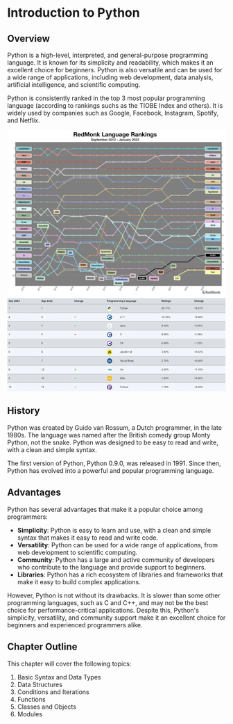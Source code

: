 # Introduction to Python

## Overview

Python is a high-level, interpreted, and general-purpose programming language. It is known for its simplicity and readability, which makes it an excellent choice for beginners. Python is also versatile and can be used for a wide range of applications, including web development, data analysis, artificial intelligence, and scientific computing.

Python is consistently ranked in the top 3 most popular programming language (according to rankings suchs as the TIOBE Index and others). It is widely used by companies such as Google, Facebook, Instagram, Spotify, and Netflix.

![redmonk](./assets/redmonk-ranking.jpg)
![tiobe](./assets/tiobe-ranking.webp)

## History

Python was created by Guido van Rossum, a Dutch programmer, in the late 1980s. The language was named after the British comedy group Monty Python, not the snake. Python was designed to be easy to read and write, with a clean and simple syntax.

The first version of Python, Python 0.9.0, was released in 1991. Since then, Python has evolved into a powerful and popular programming language.

## Advantages

Python has several advantages that make it a popular choice among programmers:

- **Simplicity**: Python is easy to learn and use, with a clean and simple syntax that makes it easy to read and write code.
- **Versatility**: Python can be used for a wide range of applications, from web development to scientific computing.
- **Community**: Python has a large and active community of developers who contribute to the language and provide support to beginners.
- **Libraries**: Python has a rich ecosystem of libraries and frameworks that make it easy to build complex applications.

However, Python is not without its drawbacks. It is slower than some other programming languages, such as C and C++, and may not be the best choice for performance-critical applications. Despite this, Python's simplicity, versatility, and community support make it an excellent choice for beginners and experienced programmers alike.

## Chapter Outline

This chapter will cover the following topics:

1. Basic Syntax and Data Types
2. Data Structures
3. Conditions and Iterations
4. Functions
5. Classes and Objects
6. Modules
